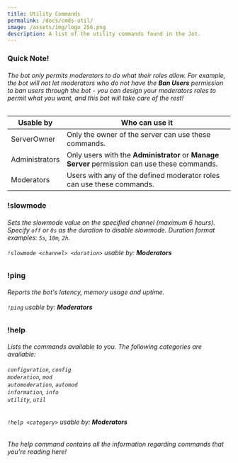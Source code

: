 ```yaml
---
title: Utility Commands
permalink: /docs/cmds-util/
image: /assets/img/logo_256.png
description: A list of the utility commands found in the Jot.
---
```

<div class="panel panel-info">
	<div class="panel-heading">
		<h3 class="panel-title" id="warn">Quick Note!</h3>
	</div>
	<div class="panel-body">
    <table class="table table-striped table-hover ">
    <thead>
      <h6>The bot only permits moderators to do what their roles allow. For example, the bot will not let moderators who do not have the <strong>Ban Users</strong> permission to ban users through the bot - you can design your moderators roles to permit what you want, and this bot will take care of the rest!</h6>
      <tr>
        <th>Usable by</th>
        <th>Who can use it</th>
      </tr>
    </thead>
    <tbody>
      <tr>
        <td>ServerOwner</td>
        <td>Only the owner of the server can use these commands.</td>
      </tr>
      <tr>
        <td>Administrators</td>
        <td>Only users with the <strong>Administrator</strong> or <strong>Manage Server</strong> permission can use these commands.</td>
      </tr>
      <tr>
        <td>Moderators</td>
        <td>Users with any of the defined moderator roles can use these commands.</td>
      </tr>
    </tbody>
    </table>
	</div>
</div>
<div class="panel panel-primary">
	<div class="panel-heading">
		<h3 class="panel-title" id="slowmode">!slowmode</h3>
	</div>
	<div class="panel-body">
    <h6>Sets the slowmode value on the specified channel (maximum 6 hours). Specify <code>off</code> or <code>0s</code> as the duration to disable slowmode. Duration format examples: <code>5s</code>, <code>10m</code>, <code>2h</code>.<br/><br/><code>!slowmode &lt;channel&gt; &lt;duration&gt;</code> usable by: <strong>Moderators</strong></h6>
	</div>
</div>
<div class="panel panel-primary">
	<div class="panel-heading">
		<h3 class="panel-title" id="ping">!ping</h3>
	</div>
	<div class="panel-body">
    <h6>Reports the bot's latency, memory usage and uptime.<br/><br/><code>!ping</code> usable by: <strong>Moderators</strong></h6>
	</div>
</div>
<div class="panel panel-primary">
	<div class="panel-heading">
		<h3 class="panel-title" id="help">!help</h3>
	</div>
	<div class="panel-body">
    <h6>Lists the commands available to you. The following categories are available:<br/><br/>
        <code>configuration</code>, <code>config</code><br/>
        <code>moderation</code>, <code>mod</code><br/>
        <code>automoderation</code>, <code>automod</code><br/>
        <code>information</code>, <code>info</code><br/>
        <code>utility</code>, <code>util</code><br/>
        <br/><br/><code>!help &lt;category&gt;</code> usable by: <strong>Moderators</strong></h6>
	</div>
	<div class="panel-footer"><h6>The help command contains all the information regarding commands that you're reading here!</h6></div>
</div>
